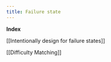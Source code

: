 ```yaml
---
title: Failure state
---
```

**Index**

[[Intentionally design for failure states]]

[[Difficulty Matching]]